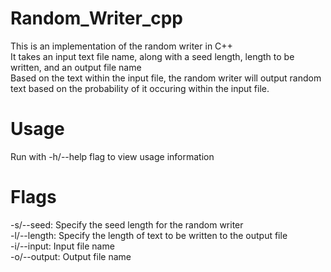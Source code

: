 # Random_Writer_cpp
This is an implementation of the random writer in C++ <br />
It takes an input text file name, along with a seed length, length to be written, and an output file name <br />
Based on the text within the input file, the random writer will output random text based on the probability of it occuring within the input file. <br />

# Usage
 Run with -h/--help flag to view usage information <br />

# Flags
-s/--seed: Specify the seed length for the random writer <br />
-l/--length: Specify the length of text to be written to the output file <br />
-i/--input: Input file name <br />
-o/--output: Output file name <br />
